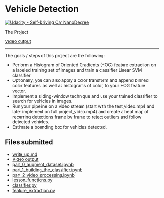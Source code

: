 # Vehicle Detection
[![Udacity - Self-Driving Car NanoDegree](https://s3.amazonaws.com/udacity-sdc/github/shield-carnd.svg)](http://www.udacity.com/drive)

The Project

[Video output](https://youtu.be/EtS9RD13cXU)

---

The goals / steps of this project are the following:

* Perform a Histogram of Oriented Gradients (HOG) feature extraction on a labeled training set of images and train a classifier Linear SVM classifier
* Optionally, you can also apply a color transform and append binned color features, as well as histograms of color, to your HOG feature vector. 
* Implement a sliding-window technique and use your trained classifier to search for vehicles in images.
* Run your pipeline on a video stream (start with the test_video.mp4 and later implement on full project_video.mp4) and create a heat map of recurring detections frame by frame to reject outliers and follow detected vehicles.
* Estimate a bounding box for vehicles detected.

Files submitted
--
* [write_up.md](write_up.md)
* [Video output](https://youtu.be/EtS9RD13cXU)
* [part_0_augment_dataset.ipynb](part_0_augment_dataset.ipynb)
* [part_1_building_the_classifier.ipynb](part_1_building_the_classifier.ipynb)
* [part_2_video_processing.ipynb](part_2_video_processing.ipynb)
* [lesson_functions.py](lesson_functions.py)
* [classifier.py](classifier.py)
* [feature_extraction.py](feature_extraction.py)